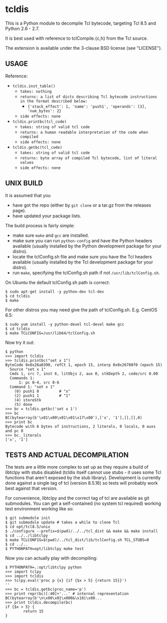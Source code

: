 tcldis
======

This is a Python module to decompile Tcl bytecode, targeting Tcl 8.5 and
Python 2.6 - 2.7.

It is best used with reference to tclCompile.{c,h} from the Tcl source.

The extension is available under the 3-clause BSD license (see "LICENSE").

USAGE
-----

Reference:
 - `tcldis.inst_table()`
   - `takes: nothing`
   - `returns: a list of dicts describing Tcl bytecode instructions in the
      format described below:`
     - `{'stack_effect': 1, 'name': 'push1', 'operands': [3], 'num_bytes': 2}`
   - `side effects: none`
 - `tcldis.printbc(tcl_code)`
   - `takes: string of valid tcl code`
   - `returns: a human readable interpretation of the code when compiled`
   - `side effects: none`
 - `tcldis.getbc(tcl_code)`
   - `takes: string of valid tcl code`
   - `returns: byte array of compiled Tcl bytecode, list of literal values`
   - `side effects: none`

UNIX BUILD
----------

It is assumed that you
 - have got the repo (either by `git clone` or a tar.gz from the releases page).
 - have updated your package lists.

The build process is fairly simple:
 - make sure `make` and `gcc` are installed.
 - make sure you can run `python-config` and have the Python headers available
   (usually installed by the Python development package for your distro).
 - locate the tclConfig.sh file and make sure you have the Tcl headers available
   (usually installed by the Tcl development package for your distro).
 - run `make`, specifying the tclConfig.sh path if not `/usr/lib/tclConfig.sh`.

On Ubuntu the default tclConfig.sh path is correct:

	$ sudo apt-get install -y python-dev tcl-dev
	$ cd tcldis
	$ make

For other distros you may need give the path of tclConfig.sh. E.g. CentOS 6.5:

	$ sudo yum install -y python-devel tcl-devel make gcc
	$ cd tcldis
	$ make TCLCONFIG=/usr/lib64/tclConfig.sh

Now try it out:

	$ python
	>>> import tcldis
	>>> tcldis.printbc("set x 1")
	ByteCode 0x0x26a0390, refCt 1, epoch 15, interp 0x0x26708f0 (epoch 15)
	  Source "set x 1"
	  Cmds 1, src 7, inst 6, litObjs 2, aux 0, stkDepth 2, code/src 0.00
	  Commands 1:
	      1: pc 0-4, src 0-6
	  Command 1: "set x 1"
	    (0) push1 0         # "x"
	    (2) push1 1         # "1"
	    (4) storeStk 
	    (5) done 
	>>> bc = tcldis.getbc('set x 1')
	>>> bc
	BC(bytearray(b'\x01\x00\x01\x01\x17\x00'),['x', '1'],[],[],0)
	>>> print bc
	Bytecode with 6 bytes of instructions, 2 literals, 0 locals, 0 auxs and pc 0
	>>> bc._literals
	['x', '1']


TESTS AND ACTUAL DECOMPILATION
------------------------------

The tests are a little more complex to set up as they require a build of
libtclpy with stubs disabled (tcldis itself cannot use stubs - it uses some Tcl
functions that aren't exposed by the stub library). Development is currently
done against a single tag of tcl (version 8.5.16) so tests will probably work
best against that version.

For convenience, libtclpy and the correct tag of tcl are available as git
submodules. You can get a self-contained (no system tcl required) working test
environment working like so:

    $ git submodule init
    $ git submodule update # takes a while to clone Tcl
    $ cd opt/tcl8.5/unix
    $ ./configure --prefix=$(pwd)/../../tcl_dist && make && make install
    $ cd ../../libtclpy
    $ make TCLCONFIG=$(pwd)/../tcl_dist/lib/tclConfig.sh TCL_STUBS=0
    $ cd ../..
    $ PYTHONPATH=opt/libtclpy make test

Now you can actually play with decompiling:

    $ PYTHONPATH=.:opt/libtclpy python
    >>> import tclpy
    >>> import tcldis
    >>> tclpy.eval('proc p {x} {if {$x > 5} {return 15}}')
    ''
    >>> bc = tcldis.getbc(proc_name='p')
    >>> print repr(bc)[:40]+'...' # internal representation
    BC(bytearray(b'\n\x00\x01\x000&\x10i\x00...
    >>> print tcldis.decompile(bc)
    if {$x > 5} {
            return 15
    }

